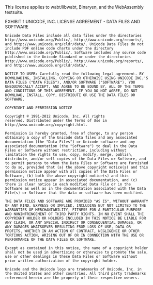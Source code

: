 This license applies to wabt/libwabt, Binaryen, and the WebAssembly testsuite.


EXHIBIT 1
UNICODE, INC. LICENSE AGREEMENT - DATA FILES AND SOFTWARE

    Unicode Data Files include all data files under the directories
    http://www.unicode.org/Public/, http://www.unicode.org/reports/,
    and http://www.unicode.org/cldr/data/. Unicode Data Files do not
    include PDF online code charts under the directory
    http://www.unicode.org/Public/. Software includes any source code
    published in the Unicode Standard or under the directories
    http://www.unicode.org/Public/, http://www.unicode.org/reports/,
    and http://www.unicode.org/cldr/data/.

    NOTICE TO USER: Carefully read the following legal agreement. BY
    DOWNLOADING, INSTALLING, COPYING OR OTHERWISE USING UNICODE INC.'S
    DATA FILES ("DATA FILES"), AND/OR SOFTWARE ("SOFTWARE"), YOU
    UNEQUIVOCALLY ACCEPT, AND AGREE TO BE BOUND BY, ALL OF THE TERMS
    AND CONDITIONS OF THIS AGREEMENT. IF YOU DO NOT AGREE, DO NOT
    DOWNLOAD, INSTALL, COPY, DISTRIBUTE OR USE THE DATA FILES OR
    SOFTWARE.

    COPYRIGHT AND PERMISSION NOTICE

    Copyright © 1991-2012 Unicode, Inc. All rights
    reserved. Distributed under the Terms of Use in
    http://www.unicode.org/copyright.html.

    Permission is hereby granted, free of charge, to any person
    obtaining a copy of the Unicode data files and any associated
    documentation (the "Data Files") or Unicode software and any
    associated documentation (the "Software") to deal in the Data
    Files or Software without restriction, including without
    limitation the rights to use, copy, modify, merge, publish,
    distribute, and/or sell copies of the Data Files or Software, and
    to permit persons to whom the Data Files or Software are furnished
    to do so, provided that (a) the above copyright notice(s) and this
    permission notice appear with all copies of the Data Files or
    Software, (b) both the above copyright notice(s) and this
    permission notice appear in associated documentation, and (c)
    there is clear notice in each modified Data File or in the
    Software as well as in the documentation associated with the Data
    File(s) or Software that the data or software has been modified.

    THE DATA FILES AND SOFTWARE ARE PROVIDED "AS IS", WITHOUT WARRANTY
    OF ANY KIND, EXPRESS OR IMPLIED, INCLUDING BUT NOT LIMITED TO THE
    WARRANTIES OF MERCHANTABILITY, FITNESS FOR A PARTICULAR PURPOSE
    AND NONINFRINGEMENT OF THIRD PARTY RIGHTS. IN NO EVENT SHALL THE
    COPYRIGHT HOLDER OR HOLDERS INCLUDED IN THIS NOTICE BE LIABLE FOR
    ANY CLAIM, OR ANY SPECIAL INDIRECT OR CONSEQUENTIAL DAMAGES, OR
    ANY DAMAGES WHATSOEVER RESULTING FROM LOSS OF USE, DATA OR
    PROFITS, WHETHER IN AN ACTION OF CONTRACT, NEGLIGENCE OR OTHER
    TORTIOUS ACTION, ARISING OUT OF OR IN CONNECTION WITH THE USE OR
    PERFORMANCE OF THE DATA FILES OR SOFTWARE.

    Except as contained in this notice, the name of a copyright holder
    shall not be used in advertising or otherwise to promote the sale,
    use or other dealings in these Data Files or Software without
    prior written authorization of the copyright holder.

    Unicode and the Unicode logo are trademarks of Unicode, Inc. in
    the United States and other countries. All third party trademarks
    referenced herein are the property of their respective owners.
